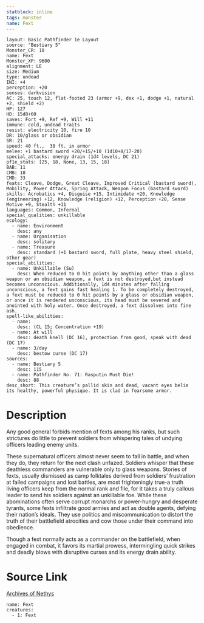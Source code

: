 ```yaml
---
statblock: inline
tags: monster
name: Fext
---
```

```statblock
layout: Basic Pathfinder 1e Layout
source: "Bestiary 5"
Monster_CR: 10
name: Fext
Monster_XP: 9600
alignment: LE
size: Medium
type: undead
INI: +4
perception: +20
senses: darkvision
AC: 25, touch 12, flat-footed 23 (armor +9, dex +1, dodge +1, natural +2, shield +2)
HP: 127
HD: 15d8+60
saves: Fort +9, Ref +9, Will +11
immune: cold, undead traits
resist: electricity 10, fire 10
DR: 10/glass or obsidian
SR: 21
speed: 40 ft.,  30 ft. in armor
melee: +1 bastard sword +20/+15/+10 (1d10+8/17-20)
special_attacks: energy drain (1d4 levels, DC 21)
pf1e_stats: [25, 18, None, 13, 15, 18]
BAB: 11
CMB: 18
CMD: 33
feats: Cleave, Dodge, Great Cleave, Improved Critical (bastard sword), Mobility, Power Attack, Spring Attack, Weapon Focus (bastard sword)
skills: Acrobatics +4, Disguise +15, Intimidate +20, Knowledge (engineering) +12, Knowledge (religion) +12, Perception +20, Sense Motive +9, Stealth +11
languages: Common, Infernal
special_qualities: unkillable
ecology:
  - name: Environment
    desc: any
  - name: Organisation
    desc: solitary
  - name: Treasure
    desc: standard (+1 bastard sword, full plate, heavy steel shield, other gear)
special_abilities:
  - name: Unkillable (Su)
    desc: When reduced to 0 hit points by anything other than a glass weapon or an obsidian weapon, a fext is not destroyed,but instead becomes unconscious. Additionally, 1d4 minutes after falling unconscious, a fext gains fast healing 1. To be completely destroyed, a fext must be reduced to 0 hit points by a glass or obsidian weapon, or once it is rendered unconscious, its head must be severed and anointed with holy water. Once destroyed, a fext dissolves into fine ash.
spell-like_abilities:
  - name:
    desc: (CL 15; Concentration +19)
  - name: At will
    desc: death knell (DC 16), protection from good, speak with dead (DC 17)
  - name: 3/day
    desc: bestow curse (DC 17)
sources:
  - name: Bestiary 5
    desc: 115
  - name: Pathfinder No. 71: Rasputin Must Die!
    desc: 88
desc_short: This creature’s pallid skin and dead, vacant eyes belie its healthy, powerful physique. It is clad in fearsome armor.
```
# Description
Any good general forbids mention of fexts among his ranks, but such strictures do little to prevent soldiers from whispering tales of undying officers leading enemy units.

 These supernatural officers almost never seem to fall in battle, and when they do, they return for the next clash unfazed. Soldiers whisper that these deathless commanders are vulnerable only to glass weapons. Stories of fexts, usually dismissed as camp folktales derived from soldiers’ frustration at failed campaigns and lost battles, are most frighteningly true-a truth living officers keep from the normal rank and file, for it takes a truly callous leader to send his soldiers against an unkillable foe. While these abominations often serve corrupt monarchs or power-hungry and desperate tyrants, some fexts infiltrate good armies and act as double agents, defying their nation’s ideals. They use politics and miscommunication to distort the truth of their battlefield atrocities and cow those under their command into obedience.

 Though a fext normally acts as a commander on the battlefield, when engaged in combat, it favors its martial prowess, intermingling quick strikes and deadly blows with disruptive curses and its energy drain ability.
# Source Link
[Archives of Nethys](https://aonprd.com/MonsterDisplay.aspx?ItemName=Fext)
```encounter-table
name: Fext
creatures:
  - 1: Fext
```
